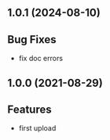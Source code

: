 ## 1.0.1 (2024-08-10)

## Bug Fixes

- fix doc errors

## 1.0.0 (2021-08-29)

## Features

- first upload

